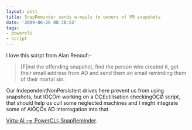 ```yaml
---
layout: post
title: SnapReminder sends e-mails to owners of VM snapshots
date: '2009-06-26 08:38:52'
tags:
- powercli
- script
---
```



I love this script from Alan Renouf:-

> [F]ind the offending snapshot, find the person who created it, get their email address from AD and send them an email reminding them of their mortal sin.

Our IndependentNonPersistent drives here prevent us from using snapshots, but IÔÇÖm working on a ÔÇ£utilisation checkingÔÇØ script, that should help us cull some neglected machines and I might integrate some of AlÔÇÖs AD interrogation into that.

[Virtu-Al ┬╗ PowerCLI: SnapReminder](http://www.virtu-al.net/2009/06/22/powercli-snapreminder/).



